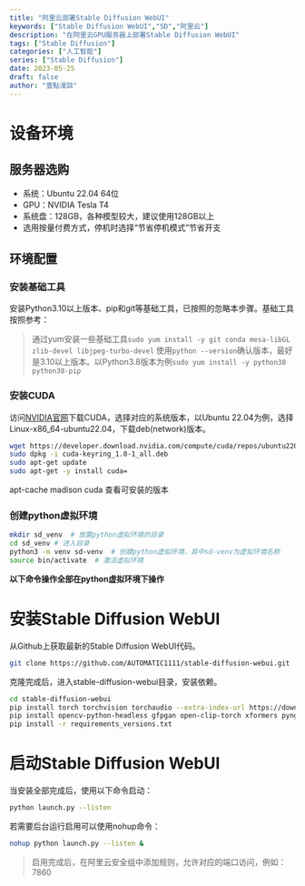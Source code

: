 ```yaml
---
title: "阿里云部署Stable Diffusion WebUI"
keywords: ["Stable Diffusion WebUI","SD","阿里云"]
description: "在阿里云GPU服务器上部署Stable Diffusion WebUI"
tags: ["Stable Diffusion"]
categories: ["人工智能"]
series: ["Stable Diffusion"]
date: 2023-05-25
draft: false
author: "壹點漫談"
---
```


# 设备环境

## 服务器选购

* 系统：Ubuntu 22.04 64位
* GPU：NVIDIA Tesla T4
* 系统盘：128GB，各种模型较大，建议使用128GB以上
* 选用按量付费方式，停机时选择“节省停机模式”节省开支

## 环境配置

### 安装基础工具

安装Python3.10以上版本、pip和git等基础工具，已按照的忽略本步骤。基础工具按照参考：

> 通过yum安装一些基础工具`sudo yum install -y git conda mesa-libGL zlib-devel libjpeg-turbo-devel`
> 使用`python --version`确认版本，最好是3.10以上版本。以Python3.8版本为例`sudo yum install -y python38 python38-pip`

### 安装CUDA

访问[NVIDIA官网](https://developer.nvidia.com/cuda-downloads)下载CUDA，选择对应的系统版本，以Ubuntu 22.04为例，选择Linux-x86_64-ubuntu22.04，下载deb(network)版本。

```bash
wget https://developer.download.nvidia.com/compute/cuda/repos/ubuntu2204/x86_64/cuda-keyring_1.0-1_all.deb
sudo dpkg -i cuda-keyring_1.0-1_all.deb
sudo apt-get update
sudo apt-get -y install cuda=
```
apt-cache madison cuda 查看可安装的版本


### 创建python虚拟环境

```bash
mkdir sd_venv  # 放置python虚拟环境的目录
cd sd_venv # 进入目录
python3 -m venv sd-venv  # 创建python虚拟环境，其中sd-venv为虚拟环境名称
source bin/activate  # 激活虚拟环境
```

**以下命令操作全部在python虚拟环境下操作**

# 安装Stable Diffusion WebUI

从Github上获取最新的Stable Diffusion WebUI代码。

```bash
git clone https://github.com/AUTOMATIC1111/stable-diffusion-webui.git
```

克隆完成后，进入stable-diffusion-webui目录，安装依赖。

```bash
cd stable-diffusion-webui
pip install torch torchvision torchaudio --extra-index-url https://download.pytorch.org/whl/cu117
pip install opencv-python-headless gfpgan open-clip-torch xformers pyngrok clip-anytorch
pip install -r requirements_versions.txt
```
# 启动Stable Diffusion WebUI

当安装全部完成后，使用以下命令启动：

```bash
python launch.py --listen
```

若需要后台运行启用可以使用nohup命令：

```bash
nohup python launch.py --listen &
```

> 启用完成后，在阿里云安全组中添加规则，允许对应的端口访问，例如：7860
